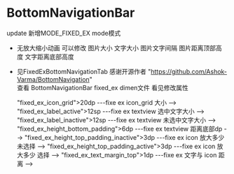 # BottomNavigationBar
update
新增MODE_FIXED_EX mode模式
 * 无放大缩小动画  可以修改 图片大小 文字大小  图片文字间隔  图片距离顶部高度  文字距离底部高度
 * 见FixedExBottomNavigationTab   感谢开源作者 "https://github.com/Ashok-Varma/BottomNavigation"  
   查看 BottomNavigationBar fixed_ex dimen文件 看见修改属性
   
   "fixed_ex_icon_grid">20dp  ---fixe ex icon_grid 大小 -->
        "fixed_ex_label_active">12sp  ---fixe ex  textview 选中文字大小 -->
        "fixed_ex_label_inactive">12sp  ---fixe ex  textview 未选中文字大小 -->
        "fixed_ex_height_bottom_padding">6dp   ---fixe ex  textview 距离底部dp -->
        "fixed_ex_height_top_padding_inactive">3dp  ---fixe ex  icon 放大多少 未选择 -->
        "fixed_ex_height_top_padding_active">3dp ---fixe ex  icon 放大多少 选择 -->
        "fixed_ex_text_margin_top">1dp ---fixe ex 文字与  icon 距离  -->
 
